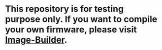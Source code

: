# This repository is for testing purpose only. If you want to compile your own firmware, please visit [Image-Builder](https://github.com/noviachen/Image-Builder).
